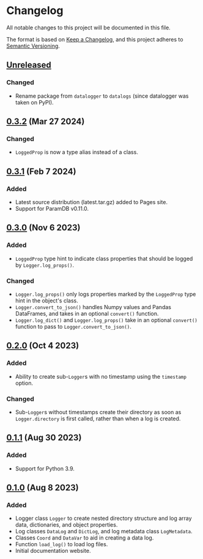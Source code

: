 # Changelog

All notable changes to this project will be documented in this file.

The format is based on [Keep a Changelog](https://keepachangelog.com/en/1.1.0/), and this
project adheres to [Semantic Versioning](https://semver.org/spec/v2.0.0.html).

## [Unreleased]

### Changed

- Rename package from `datalogger` to `datalogs` (since datalogger was taken on PyPI).

## [0.3.2] (Mar 27 2024)

### Changed

- `LoggedProp` is now a type alias instead of a class.

## [0.3.1] (Feb 7 2024)

### Added

- Latest source distribution (latest.tar.gz) added to Pages site.
- Support for ParamDB v0.11.0.

## [0.3.0] (Nov 6 2023)

### Added

- `LoggedProp` type hint to indicate class properties that should be logged by
  `Logger.log_props()`.

### Changed

- `Logger.log_props()` only logs properties marked by the `LoggedProp` type hint in the
  object's class.
- `Logger.convert_to_json()` handles Numpy values and Pandas DataFrames, and takes in an
  optional `convert()` function.
- `Logger.log_dict()` and `Logger.log_props()` take in an optional `convert()` function to
  pass to `Logger.convert_to_json()`.

## [0.2.0] (Oct 4 2023)

### Added

- Ability to create sub-`Logger`s with no timestamp using the `timestamp` option.

### Changed

- Sub-`Logger`s without timestamps create their directory as soon as `Logger.directory` is
  first called, rather than when a log is created.

## [0.1.1] (Aug 30 2023)

### Added

- Support for Python 3.9.

## [0.1.0] (Aug 8 2023)

### Added

- Logger class `Logger` to create nested directory structure and log array data,
  dictionaries, and object properties.
- Log classes `DataLog` and `DictLog`, and log metadata class `LogMetadata`.
- Classes `Coord` and `DataVar` to aid in creating a data log.
- Function `load_log()` to load log files.
- Initial documentation website.

[unreleased]: https://github.com/PainterQubits/datalogs/compare/v0.3.2...main
[0.3.2]: https://github.com/PainterQubits/datalogs/releases/tag/v0.3.2
[0.3.1]: https://github.com/PainterQubits/datalogs/releases/tag/v0.3.1
[0.3.0]: https://github.com/PainterQubits/datalogs/releases/tag/v0.3.0
[0.2.0]: https://github.com/PainterQubits/datalogs/releases/tag/v0.2.0
[0.1.1]: https://github.com/PainterQubits/datalogs/releases/tag/v0.1.1
[0.1.0]: https://github.com/PainterQubits/datalogs/releases/tag/v0.1.0
